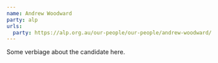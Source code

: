 ```yaml
---
name: Andrew Woodward
party: alp
urls:
  party: https://alp.org.au/our-people/our-people/andrew-woodward/
---
```

Some verbiage about the candidate here.
